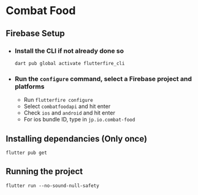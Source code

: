 # Combat Food

## Firebase Setup

- ### Install the CLI if not already done so

  `dart pub global activate flutterfire_cli`

- ### Run the `configure` command, select a Firebase project and platforms
  - Run `flutterfire configure`
  - Select `combatfoodapi` and hit enter
  - Check `ios` and `android` and hit enter
  - For ios bundle ID, type in `jp.io.combat-food`

## Installing dependancies (Only once)

```
flutter pub get
```

## Running the project

```
flutter run --no-sound-null-safety
```
